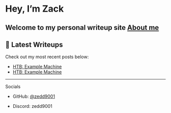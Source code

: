 # Hey, I’m Zack

Welcome to my personal writeup site
[About me](/about.md)
---

## 🧠 Latest Writeups
Check out my most recent posts below:

- [HTB: Example Machine](posts/htb-example-machine.md)
- [HTB: Example Machine](posts/htb-example-machine.md)
---

Socials  
- GitHub: [@zedd9001](https://github.com/zedd9001)

- Discord: zedd9001
